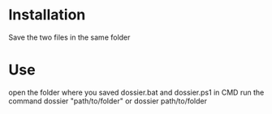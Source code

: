 # Installation

Save the two files in the same folder

# Use

open the folder where you saved dossier.bat and dossier.ps1 in CMD
run the command
dossier "path/to/folder"
or
dossier path/to/folder
